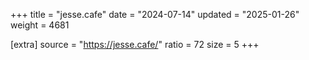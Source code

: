 +++
title = "jesse.cafe"
date = "2024-07-14"
updated = "2025-01-26"
weight = 4681

[extra]
source = "https://jesse.cafe/"
ratio = 72
size = 5
+++
